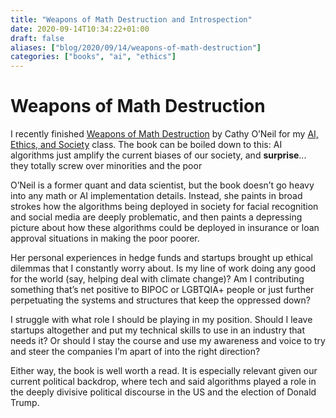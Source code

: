 ```yaml
---
title: "Weapons of Math Destruction and Introspection"
date: 2020-09-14T10:34:22+01:00
draft: false
aliases: ["blog/2020/09/14/weapons-of-math-destruction"]
categories: ["books", "ai", "ethics"]
---
```

# Weapons of Math Destruction
I recently finished [Weapons of Math Destruction](https://weaponsofmathdestructionbook.com/) by Cathy O’Neil for my [AI, Ethics, and Society](https://omscs.gatech.edu/cs-8803-o10-ai-ethics-and-society) class. The book can be boiled down to this: AI algorithms just amplify the current biases of our society, and **surprise**... they totally screw over minorities and the poor

O’Neil is a former quant and data scientist, but the book doesn’t go heavy into any math or AI implementation details. Instead, she paints in broad strokes how the algorithms being deployed in society for facial recognition and social media are deeply problematic, and then paints a depressing picture about how these algorithms could be deployed in insurance or loan approval situations in making the poor poorer.

Her personal experiences in hedge funds and startups brought up ethical dilemmas that I constantly worry about. Is my line of work doing any good for the world (say, helping deal with climate change)? Am I contributing something that’s net positive to BIPOC or LGBTQIA+ people or just further perpetuating the systems and structures that keep the oppressed down?

I struggle with what role I should be playing in my position. Should I leave startups altogether and put my technical skills to use in an industry that needs it? Or should I stay the course and use my awareness and voice to try and steer the companies I’m apart of into the right direction?

Either way, the book is well worth a read. It is especially relevant given our current political backdrop, where tech and said algorithms played a role in the deeply divisive political discourse in the US and the election of Donald Trump.
